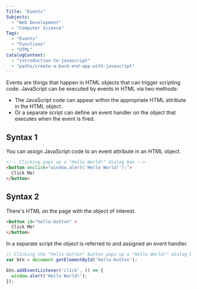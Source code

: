 ```yaml
---
Title: "Events" 
Subjects: 
  - "Web Development"
  - "Computer Science"
Tags: 
  - "Events"
  - "Functions"
  - "HTML"
CatalogContent: 
  - "introduction-to-javascript"
  - "paths/create-a-back-end-app-with-javascript"
---
```


Events are things that happen in HTML objects that can trigger scripting code. JavaScript can be executed by events in HTML via two methods:
- The JavaScript code can appear within the appropriate HTML attribute in the HTML object.
- Or a separate script can define an event handler on the object that executes when the event is fired.

## Syntax 1

You can assign JavaScript code to an event attribute in an HTML object.

```html
<!-- Clicking pops up a "Hello World!" dialog box -->
<button onclick="window.alert('Hello World!');">
  Click Me!
</button>
```

## Syntax 2

There's HTML on the page with the object of interest.

```html
<button id="hello-button" >
  Click Me!
</button>
```

In a separate script the object is referred to and assigned an event handler.

```javascript
// Clicking the "hello-button" button pops up a "Hello World!" dialog box
var btn = document.getElementById('hello-button');

btn.addEventListener('click', () => {
  window.alert('Hello World!');
});
```
